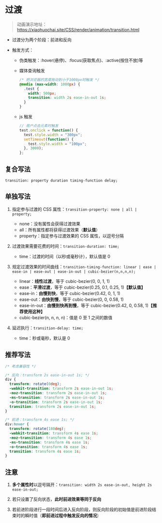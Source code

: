 # 过渡

> 动画演示地址：https://xiaohuochai.site/CSS/render/animation/transition.html

- 过渡分为两个阶段：前进和反向

- 触发方式：

  - 伪类触发：:hover(悬停)、:focus(获取焦点)、:active(按住不放)等
  - 媒体查询触发
    ```css
    /* 把浏览器的宽度拖动到小于1000px时触发 */
    @media (max-width: 1000px) {
      .test {
        width: 500px;
        transition: width 2s ease-in-out 1s;
      }
    }
    ```
  - js 触发

    ```js
    // 用户点击元素时触发
    test.onclick = function() {
      test.style.width = "300px";
      setTimeout(function() {
        test.style.width = "100px";
      }, 3000);
    };
    ```

## 复合写法

`transition: property duration timing-function delay;`

## 单独写法

1. 指定参与过渡的 CSS 属性：`transition-property: none | all | property;`

   - none：没有属性会获得过渡效果
   - all：所有属性都将获得过渡效果（**默认值**）
   - property：指定参与过渡效果的 CSS 属性，以逗号分隔

2. 过渡效果需要花费的时间：`transition-duration: time;`

   - time：过渡的时间（以秒或毫秒计），默认值是 0

3. 规定过渡效果的时间曲线：`transition-timing-function: linear | ease | ease-in | ease-out | ease-in-out | cubic-bezier(n,n,n,n);`

   - linear：**线性过渡**，等于 cubic-bezier(0, 0, 1, 1)
   - ease：**平滑过渡**，等于 cubic-bezier(0.25, 0.1, 0.25, 1)**【默认值】**
   - ease-in：**由慢到快**，等于 cubic-bezier(0.42, 0, 1, 1)
   - ease-out：**由快到慢**，等于 cubic-bezier(0, 0, 0.58, 1)
   - ease-in-out：**由慢到快再到慢**，等于 cubic-bezier(0.42, 0, 0.58, 1)**【推荐使用这种】**
   - cubic-bezier(n, n, n, n)：值是 0 至 1 之间的数值

4. 延迟执行：`transition-delay: time;`

   - time：秒或毫秒，默认是 0

## 推荐写法

```css
/* 考虑兼容性 */

/* 反向：transform 2s ease-in-out 1s; */
div {
  transform: rotate(0deg);
  -webkit-transition: transform 2s ease-in-out 1s;
  -moz-transition: transform 2s ease-in-out 1s;
  -ms-transition: transform 2s ease-in-out 1s;
  -o-transition: transform 2s ease-in-out 1s;
  transition: transform 2s ease-in-out 1s;
}

/* 前进：transform 4s ease 1s; */
div:hover {
  transform: rotate(180deg);
  -webkit-transition: transform 4s ease 1s;
  -moz-transition: transform 4s ease 1s;
  -ms-transition: transform 4s ease 1s;
  -o-transition: transform 4s ease 1s;
  transition: transform 4s ease 1s;
}
```

## 注意

1. **多个属性时**以逗号隔开：`transition: width 2s ease-in-out, height 2s ease-in-out;`

2. 若只设置了反向状态，**此时前进效果等同于反向**

3. 若前进阶段进行一段时间后进入反向阶段，则反向阶段的初始值是前进阶段结束时的瞬时值（**即前进过程中触发反向的情况**）
